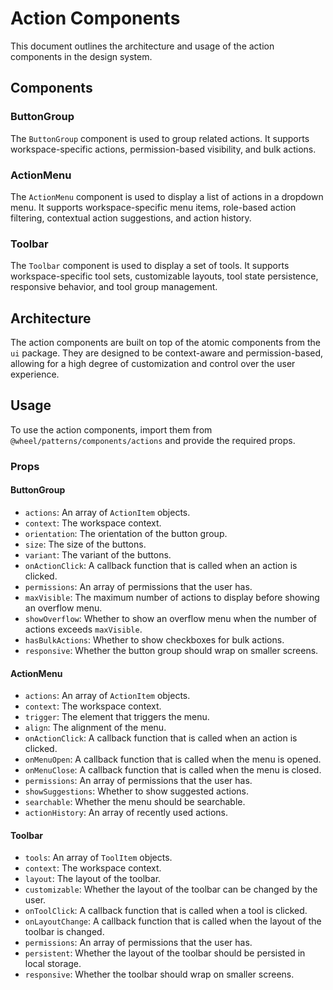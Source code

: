 # Action Components

This document outlines the architecture and usage of the action components in the design system.

## Components

### ButtonGroup

The `ButtonGroup` component is used to group related actions. It supports workspace-specific actions, permission-based visibility, and bulk actions.

### ActionMenu

The `ActionMenu` component is used to display a list of actions in a dropdown menu. It supports workspace-specific menu items, role-based action filtering, contextual action suggestions, and action history.

### Toolbar

The `Toolbar` component is used to display a set of tools. It supports workspace-specific tool sets, customizable layouts, tool state persistence, responsive behavior, and tool group management.

## Architecture

The action components are built on top of the atomic components from the `ui` package. They are designed to be context-aware and permission-based, allowing for a high degree of customization and control over the user experience.

## Usage

To use the action components, import them from `@wheel/patterns/components/actions` and provide the required props.

### Props

#### ButtonGroup

-   `actions`: An array of `ActionItem` objects.
-   `context`: The workspace context.
-   `orientation`: The orientation of the button group.
-   `size`: The size of the buttons.
-   `variant`: The variant of the buttons.
-   `onActionClick`: A callback function that is called when an action is clicked.
-   `permissions`: An array of permissions that the user has.
-   `maxVisible`: The maximum number of actions to display before showing an overflow menu.
-   `showOverflow`: Whether to show an overflow menu when the number of actions exceeds `maxVisible`.
-   `hasBulkActions`: Whether to show checkboxes for bulk actions.
-   `responsive`: Whether the button group should wrap on smaller screens.

#### ActionMenu

-   `actions`: An array of `ActionItem` objects.
-   `context`: The workspace context.
-   `trigger`: The element that triggers the menu.
-   `align`: The alignment of the menu.
-   `onActionClick`: A callback function that is called when an action is clicked.
-   `onMenuOpen`: A callback function that is called when the menu is opened.
-   `onMenuClose`: A callback function that is called when the menu is closed.
-   `permissions`: An array of permissions that the user has.
-   `showSuggestions`: Whether to show suggested actions.
-   `searchable`: Whether the menu should be searchable.
-   `actionHistory`: An array of recently used actions.

#### Toolbar

-   `tools`: An array of `ToolItem` objects.
-   `context`: The workspace context.
-   `layout`: The layout of the toolbar.
-   `customizable`: Whether the layout of the toolbar can be changed by the user.
-   `onToolClick`: A callback function that is called when a tool is clicked.
-   `onLayoutChange`: A callback function that is called when the layout of the toolbar is changed.
-   `permissions`: An array of permissions that the user has.
-   `persistent`: Whether the layout of the toolbar should be persisted in local storage.
-   `responsive`: Whether the toolbar should wrap on smaller screens.
